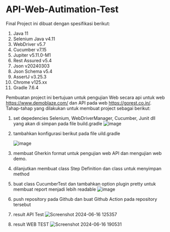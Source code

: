 # API-Web-Autimation-Test

Final Project ini dibuat dengan spesifikasi berikut:
1. Java 11
2. Selenium Java v4.11
3. WebDriver v5.7
4. Cucumber v7.15
5. Jupiter v5.11.0-M1
6. Rest Assured v5.4
7. Json v20240303
8. Json Schema  v5.4
9. AssertJ v3.25.3
10. Chrome v125.xx
11. Gradle 7.6.4

Pembuatan project ini bertujuan untuk pengujian Web secara api untuk web https://www.demoblaze.com/ dan API pada web https://gorest.co.in/.
Tahap-tahap yang dilakukan untuk membuat project sebagai berikut:
1. set depedencies Selenium, WebDriverManager, Cucumber, Junit dll yang akan di simpan pada file build.gradle
   ![image](https://github.com/romirosmawati/Web-API-Automation/assets/32626103/f4506b2f-c2fa-4997-a368-19d346405817)
2. tambahkan konfigurasi berikut pada file uild.gradle
   
   ![image](https://github.com/romirosmawati/Web-API-Automation/assets/32626103/d0723990-e956-492e-967d-a20d0493f612)
4. membuat Gherkin format untuk pengujian web API dan mengujian web demo.
3. dilanjutkan membuat class Step Definition dan class untuk menyimpan method
4. buat class CucumberTest dan tambahkan option plugin pretty untuk membuat report menjadi lebih readable
   ![image](https://github.com/romirosmawati/Web-API-Automation/assets/32626103/f9dccd61-ebd8-45a5-a9fa-0c1f7c8b5925)
5. push repository pada Github dan buat Github Action pada repository tersebut
6. result API Test
![Screenshot 2024-06-16 125357](https://github.com/romirosmawati/API-Web-Automation-Test/assets/32626103/a1df5b06-25be-4497-b897-e21d8d789ba0)
   
8. result WEB TEST
![Screenshot 2024-06-16 190531](https://github.com/romirosmawati/API-Web-Automation-Test/assets/32626103/3fab9297-e89e-4350-840c-75f377e77070)
